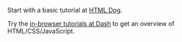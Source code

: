 Start with a basic tutorial at [HTML Dog](http://htmldog.com/guides/css/beginner/).

Try the [in-browser tutorials at Dash](http://dash.generalassemb.ly/) to get an overview of HTML/CSS/JavaScript.
